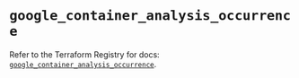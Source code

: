 # `google_container_analysis_occurrence`

Refer to the Terraform Registry for docs: [`google_container_analysis_occurrence`](https://registry.terraform.io/providers/hashicorp/google/5.40.0/docs/resources/container_analysis_occurrence).
